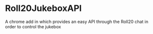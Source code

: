 # Roll20JukeboxAPI
A chrome add in which provides an easy API through the Roll20 chat in order to control the jukebox

